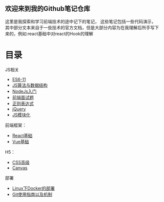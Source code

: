 ## 欢迎来到我的Github笔记仓库

这里是我探索和学习前端技术的途中记下的笔记，
这些笔记包括一些代码演示，其中部分文本来自于一些技术的官方文档，但是大部分内容为在我理解后所手写下来的，例如:react基础中对react的Hook的理解


# 目录
JS相关
* [ES6-11](./Note/ES6-11)
* [JS算法与数据结构](./Note/JS算法与数据结构)
* [NodeJs入门](./Note/NodeJs)
* [前端面试题](./Note/前端面试题)
* [正则表达式](./Note/正则表达式)
* [jQuery](./Note/jQuery)
* [JS模块化](./Note/JavaScript%20modularization)

前端框架：
* [React基础](./Note/React基础)
* [Vue基础](./Note/Vue)

H5：
* [CSS高级](./Note/cssNode)
* [Canvas](./Note/Canvas)

部署
* [Linux下Docker的部署](./Note/Docker部署)
* [Git使用指南以及机制](./Note/Git)
